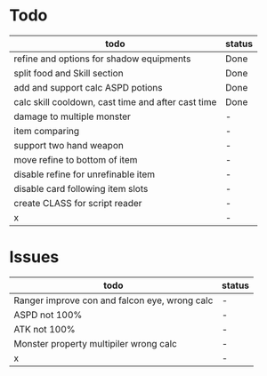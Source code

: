 # Todo

| todo                                               | status |
| -------------------------------------------------- | ------ |
| refine and options for shadow equipments           | Done   |
| split food and Skill section                       | Done   |
| add and support calc ASPD potions                  | Done   |
| calc skill cooldown, cast time and after cast time | Done   |
| damage to multiple monster                         | -      |
| item comparing                                     | -      |
| support two hand weapon                            | -      |
| move refine to bottom of item                      | -      |
| disable refine for unrefinable item                | -      |
| disable card following item slots                  | -      |
| create CLASS for script reader                     | -      |
| x                                                  | -      |

# Issues

| todo                                          | status |
| --------------------------------------------- | ------ |
| Ranger improve con and falcon eye, wrong calc | -      |
| ASPD not 100%                                 | -      |
| ATK not 100%                                  | -      |
| Monster property multipiler wrong calc        | -      |
| x                                             | -      |
